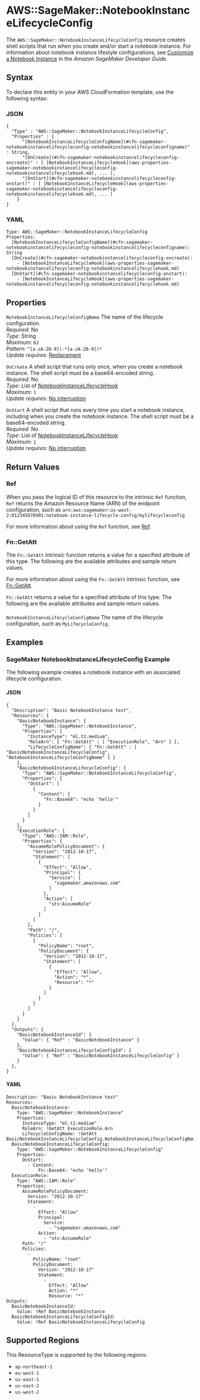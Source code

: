 # AWS::SageMaker::NotebookInstanceLifecycleConfig<a name="aws-resource-sagemaker-notebookinstancelifecycleconfig"></a>

The `AWS::SageMaker::NotebookInstanceLifecycleConfig` resource creates shell scripts that run when you create and/or start a notebook instance\. For information about notebook instance lifestyle configurations, see [Customize a Notebook Instance](https://docs.aws.amazon.com/sagemaker/latest/dg/notebook-lifecycle-config.html) in the *Amazon SageMaker Developer Guide*\.

## Syntax<a name="aws-resource-sagemaker-notebookinstancelifecycleconfig-syntax"></a>

To declare this entity in your AWS CloudFormation template, use the following syntax:

### JSON<a name="aws-resource-sagemaker-notebookinstancelifecycleconfig-syntax.json"></a>

```
{
  "Type" : "AWS::SageMaker::NotebookInstanceLifecycleConfig",
  "Properties" : {
      "[NotebookInstanceLifecycleConfigName](#cfn-sagemaker-notebookinstancelifecycleconfig-notebookinstancelifecycleconfigname)" : String,
      "[OnCreate](#cfn-sagemaker-notebookinstancelifecycleconfig-oncreate)" : [ [NotebookInstanceLifecycleHook](aws-properties-sagemaker-notebookinstancelifecycleconfig-notebookinstancelifecyclehook.md), ... ],
      "[OnStart](#cfn-sagemaker-notebookinstancelifecycleconfig-onstart)" : [ [NotebookInstanceLifecycleHook](aws-properties-sagemaker-notebookinstancelifecycleconfig-notebookinstancelifecyclehook.md), ... ]
    }
}
```

### YAML<a name="aws-resource-sagemaker-notebookinstancelifecycleconfig-syntax.yaml"></a>

```
Type: AWS::SageMaker::NotebookInstanceLifecycleConfig
Properties: 
  [NotebookInstanceLifecycleConfigName](#cfn-sagemaker-notebookinstancelifecycleconfig-notebookinstancelifecycleconfigname): String
  [OnCreate](#cfn-sagemaker-notebookinstancelifecycleconfig-oncreate): 
    - [NotebookInstanceLifecycleHook](aws-properties-sagemaker-notebookinstancelifecycleconfig-notebookinstancelifecyclehook.md)
  [OnStart](#cfn-sagemaker-notebookinstancelifecycleconfig-onstart): 
    - [NotebookInstanceLifecycleHook](aws-properties-sagemaker-notebookinstancelifecycleconfig-notebookinstancelifecyclehook.md)
```

## Properties<a name="aws-resource-sagemaker-notebookinstancelifecycleconfig-properties"></a>

`NotebookInstanceLifecycleConfigName`  <a name="cfn-sagemaker-notebookinstancelifecycleconfig-notebookinstancelifecycleconfigname"></a>
The name of the lifecycle configuration\.  
*Required*: No  
*Type*: String  
*Maximum*: `63`  
*Pattern*: `^[a-zA-Z0-9](-*[a-zA-Z0-9])*`  
*Update requires*: [Replacement](https://docs.aws.amazon.com/AWSCloudFormation/latest/UserGuide/using-cfn-updating-stacks-update-behaviors.html#update-replacement)

`OnCreate`  <a name="cfn-sagemaker-notebookinstancelifecycleconfig-oncreate"></a>
A shell script that runs only once, when you create a notebook instance\. The shell script must be a base64\-encoded string\.  
*Required*: No  
*Type*: List of [NotebookInstanceLifecycleHook](aws-properties-sagemaker-notebookinstancelifecycleconfig-notebookinstancelifecyclehook.md)  
*Maximum*: `1`  
*Update requires*: [No interruption](https://docs.aws.amazon.com/AWSCloudFormation/latest/UserGuide/using-cfn-updating-stacks-update-behaviors.html#update-no-interrupt)

`OnStart`  <a name="cfn-sagemaker-notebookinstancelifecycleconfig-onstart"></a>
A shell script that runs every time you start a notebook instance, including when you create the notebook instance\. The shell script must be a base64\-encoded string\.  
*Required*: No  
*Type*: List of [NotebookInstanceLifecycleHook](aws-properties-sagemaker-notebookinstancelifecycleconfig-notebookinstancelifecyclehook.md)  
*Maximum*: `1`  
*Update requires*: [No interruption](https://docs.aws.amazon.com/AWSCloudFormation/latest/UserGuide/using-cfn-updating-stacks-update-behaviors.html#update-no-interrupt)

## Return Values<a name="aws-resource-sagemaker-notebookinstancelifecycleconfig-return-values"></a>

### Ref<a name="aws-resource-sagemaker-notebookinstancelifecycleconfig-return-values-ref"></a>

 When you pass the logical ID of this resource to the intrinsic `Ref` function, `Ref` returns the Amazon Resource Name \(ARN\) of the endpoint configuration, such as `arn:aws:sagemaker:us-west-2:012345678901:notebook-instance-lifecycle-config/mylifecycleconfig` 

For more information about using the `Ref` function, see [Ref](https://docs.aws.amazon.com/AWSCloudFormation/latest/UserGuide/intrinsic-function-reference-ref.html)\.

### Fn::GetAtt<a name="aws-resource-sagemaker-notebookinstancelifecycleconfig-return-values-fn--getatt"></a>

The `Fn::GetAtt` intrinsic function returns a value for a specified attribute of this type\. The following are the available attributes and sample return values\.

For more information about using the `Fn::GetAtt` intrinsic function, see [Fn::GetAtt](https://docs.aws.amazon.com/AWSCloudFormation/latest/UserGuide/intrinsic-function-reference-getatt.html)\.

 `Fn::GetAtt` returns a value for a specified attribute of this type\. The following are the available attributes and sample return values\. 

#### <a name="aws-resource-sagemaker-notebookinstancelifecycleconfig-return-values-fn--getatt-fn--getatt"></a>

`NotebookInstanceLifecycleConfigName`  <a name="NotebookInstanceLifecycleConfigName-fn::getatt"></a>
The name of the lifecycle configuration, such as `MyLifecycleConfig`\.

## Examples<a name="aws-resource-sagemaker-notebookinstancelifecycleconfig--examples"></a>

### SageMaker NotebookInstanceLifecycleConfig Example<a name="aws-resource-sagemaker-notebookinstancelifecycleconfig--examples--SageMaker_NotebookInstanceLifecycleConfig_Example"></a>

The following example creates a notebook instance with an associated lifecycle configuration\.

#### JSON<a name="aws-resource-sagemaker-notebookinstancelifecycleconfig--examples--SageMaker_NotebookInstanceLifecycleConfig_Example--json"></a>

```
{
  "Description": "Basic NotebookInstance test",
  "Resources": {
    "BasicNotebookInstance": {
      "Type": "AWS::SageMaker::NotebookInstance",
      "Properties": {
        "InstanceType": "ml.t2.medium",
        "RoleArn": { "Fn::GetAtt" : [ "ExecutionRole", "Arn" ] },
        "LifecycleConfigName": { "Fn::GetAtt" : [ "BasicNotebookInstanceLifecycleConfig", "NotebookInstanceLifecycleConfigName" ] }
    },
    "BasicNotebookInstanceLifecycleConfig": {
      "Type": "AWS::SageMaker::NotebookInstanceLifecycleConfig",
      "Properties": {
        "OnStart": [
          {
            "Content": {
              "Fn::Base64": "echo 'hello'"
            }
          }
        ]
      }
    },
    "ExecutionRole": {
      "Type": "AWS::IAM::Role",
      "Properties": {
        "AssumeRolePolicyDocument": {
          "Version": "2012-10-17",
          "Statement": [
            {
              "Effect": "Allow",
              "Principal": {
                "Service": [
                  "sagemaker.amazonaws.com"
                ]
              },
              "Action": [
                "sts:AssumeRole"
              ]
            }
          ]
        },
        "Path": "/",
        "Policies": [
          {
            "PolicyName": "root",
            "PolicyDocument": {
              "Version": "2012-10-17",
              "Statement": [
                {
                  "Effect": "Allow",
                  "Action": "*",
                  "Resource": "*"
                }
              ]
            }
          }
        ]
      }
    }
  },
  "Outputs": {
    "BasicNotebookInstanceId": {
      "Value": { "Ref" : "BasicNotebookInstance" }
    },
    "BasicNotebookInstanceLifecycleConfigId": {
      "Value": { "Ref" : "BasicNotebookInstanceLifecycleConfig" }
    }
  },
}
```

#### YAML<a name="aws-resource-sagemaker-notebookinstancelifecycleconfig--examples--SageMaker_NotebookInstanceLifecycleConfig_Example--yaml"></a>

```
Description: "Basic NotebookInstance test"
Resources:
  BasicNotebookInstance:
    Type: "AWS::SageMaker::NotebookInstance"
    Properties:
      InstanceType: "ml.t2.medium"
      RoleArn: !GetAtt ExecutionRole.Arn
      LifecycleConfigName: !GetAtt BasicNotebookInstanceLifecycleConfig.NotebookInstanceLifecycleConfigName
  BasicNotebookInstanceLifecycleConfig:
    Type: "AWS::SageMaker::NotebookInstanceLifecycleConfig"
    Properties:
      OnStart:
        - Content:
            Fn::Base64: "echo 'hello'"
  ExecutionRole: 
    Type: "AWS::IAM::Role"
    Properties: 
      AssumeRolePolicyDocument: 
        Version: "2012-10-17"
        Statement: 
          - 
            Effect: "Allow"
            Principal: 
              Service: 
                - "sagemaker.amazonaws.com"
            Action: 
              - "sts:AssumeRole"
      Path: "/"
      Policies: 
        - 
          PolicyName: "root"
          PolicyDocument: 
            Version: "2012-10-17"
            Statement: 
              - 
                Effect: "Allow"
                Action: "*"
                Resource: "*"
Outputs:
  BasicNotebookInstanceId:
    Value: !Ref BasicNotebookInstance
  BasicNotebookInstanceLifecycleConfigId:
    Value: !Ref BasicNotebookInstanceLifecycleConfig
```

## Supported Regions

This ResourceType is supported by the following regions:

- `ap-northeast-1`
- `eu-west-1`
- `us-east-1`
- `us-east-2`
- `us-west-2`
